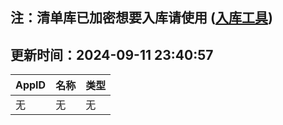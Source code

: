## 注：清单库已加密想要入库请使用 ([入库工具](https://github.com/BlankTMing/ManifestAutoUpdate/releases))

## 更新时间：2024-09-11 23:40:57
| AppID | 名称 | 类型  |
| :-------------------- | :----------------------------- | :----------- |
| 无 | 无 | 无 |
